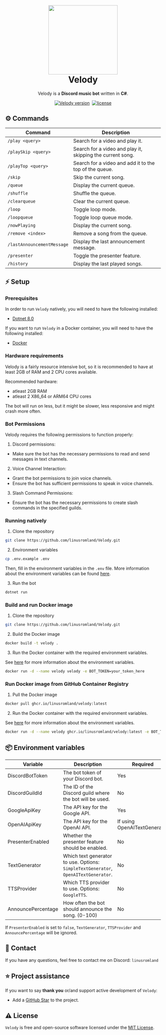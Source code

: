 <h1 align="center">
  <img src="assets/logo.jpeg" width="224px"/><br/>
  Velody
</h1>
<p align="center">Velody is a <b>Discord music bot</b> written in <b>C#</b>.

<p align="center"><a href="https://github.com/linusromland/velody/releases" target="_blank"><img src="https://img.shields.io/badge/version-v3.0.0-blue?style=for-the-badge&logo=none" alt="Velody version" /></a>&nbsp
<a href="https://github.com/linusromland/Velody/blob/master/LICENSE"><img src="https://img.shields.io/badge/license-MIT-red?style=for-the-badge&logo=none" alt="license" /></a>
</p>

## ⚙️ Commands

| Command                    | Description                                                |
| -------------------------- | ---------------------------------------------------------- |
| `/play <query>`            | Search for a video and play it.                            |
| `/playSkip <query>`        | Search for a video and play it, skipping the current song. |
| `/playTop <query>`         | Search for a video and add it to the top of the queue.     |
| `/skip`                    | Skip the current song.                                     |
| `/queue`                   | Display the current queue.                                 |
| `/shuffle`                 | Shuffle the queue.                                         |
| `/clearqueue`              | Clear the current queue.                                   |
| `/loop`                    | Toggle loop mode.                                          |
| `/loopqueue`               | Toggle loop queue mode.                                    |
| `/nowPlaying`              | Display the current song.                                  |
| `/remove <index>`          | Remove a song from the queue.                              |
| `/lastAnnouncementMessage` | Display the last announcement message.                     |
| `/presenter`               | Toggle the presenter feature.                              |
| `/history`                 | Display the last played songs.                             |

## ⚡️ Setup

### Prerequisites

In order to run `Velody` natively, you will need to have the following installed:

- [Dotnet 8.0](https://dotnet.microsoft.com/download/dotnet/8.0)

If you want to run `Velody` in a Docker container, you will need to have the following installed:

- [Docker](https://www.docker.com/)

### Hardware requirements

Velody is a fairly resource intensive bot, so it is recommended to have at least 2GB of RAM and 2 CPU cores available.

Recommended hardware:

- atleast 2GB RAM
- atleast 2 X86_64 or ARM64 CPU cores

The bot will run on less, but it might be slower, less responsive and might crash more often.

### Bot Permissions

Velody requires the following permissions to function properly:

1. Discord permissions:

- Make sure the bot has the necessary permissions to read and send messages in text channels.

2. Voice Channel Interaction:

- Grant the bot permissions to join voice channels.
- Ensure the bot has sufficient permissions to speak in voice channels.

3. Slash Command Permissions:

- Ensure the bot has the necessary permissions to create slash commands in the specified guilds.

### Running natively

1. Clone the repository

```bash
git clone https://github.com/linusromland/Velody.git
```

2. Environment variables

```bash
cp .env.example .env
```

Then, fill in the environment variables in the `.env` file. More information about the environment variables can be found [here](#-environment-variables).

3. Run the bot

```bash
dotnet run
```

### Build and run Docker image

1. Clone the repository

```bash
git clone https://github.com/linusromland/Velody.git
```

2. Build the Docker image

```bash
docker build -t velody .
```

3. Run the Docker container with the required environment variables.

See [here](#-environment-variables) for more information about the environment variables.

```bash
docker run -d --name velody velody -e BOT_TOKEN=your_token_here
```

### Run Docker image from GitHub Container Registry

1. Pull the Docker image

```bash
docker pull ghcr.io/linusromland/velody:latest
```

2. Run the Docker container with the required environment variables.

See [here](#-environment-variables) for more information about the environment variables.

```bash
docker run -d --name velody ghcr.io/linusromland/velody:latest -e BOT_TOKEN=your_token_here
```

## 📦 Environment variables

| Variable           | Description                                                                         | Required                     | Default value         |
| ------------------ | ----------------------------------------------------------------------------------- | ---------------------------- | --------------------- |
| DiscordBotToken    | The bot token of your Discord bot.                                                  | Yes                          | -                     |
| DiscordGuildId     | The ID of the Discord guild where the bot will be used.                             | No                           | -                     |
| GoogleApiKey       | The API key for the Google API.                                                     | Yes                          | -                     |
| OpenAIApiKey       | The API key for the OpenAI API.                                                     | If using OpenAITextGenerator | -                     |
| PresenterEnabled   | Whether the presenter feature should be enabled.                                    | No                           | true                  |
| TextGenerator      | Which text generator to use. Options: `SimpleTextGenerator`, `OpenAITextGenerator`. | No                           | `SimpleTextGenerator` |
| TTSProvider        | Which TTS provider to use. Options: `GoogleTTS`.                                    | No                           | `GoogleTTS`           |
| AnnouncePercentage | How often the bot should announce the song. (0-100)                                 | No                           | 100                   |

If `PresenterEnabled` is set to `false`, `TextGenerator`, `TTSProvider` and `AnnouncePercentage` will be ignored.

## 📝 Contact

If you have any questions, feel free to contact me on Discord: `linusromland`

## ⭐️ Project assistance

If you want to say **thank you** or/and support active development of `Velody`:

- Add a [GitHub Star](https://github.com/linusromland/velody) to the project.

## ⚠️ License

`Velody` is free and open-source software licensed under the [MIT License](https://github.com/linusromland/Velody/blob/master/LICENSE).
